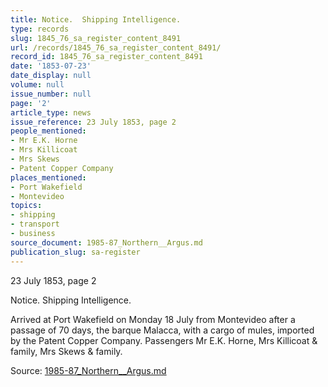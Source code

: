 ```yaml
---
title: Notice.  Shipping Intelligence.
type: records
slug: 1845_76_sa_register_content_8491
url: /records/1845_76_sa_register_content_8491/
record_id: 1845_76_sa_register_content_8491
date: '1853-07-23'
date_display: null
volume: null
issue_number: null
page: '2'
article_type: news
issue_reference: 23 July 1853, page 2
people_mentioned:
- Mr E.K. Horne
- Mrs Killicoat
- Mrs Skews
- Patent Copper Company
places_mentioned:
- Port Wakefield
- Montevideo
topics:
- shipping
- transport
- business
source_document: 1985-87_Northern__Argus.md
publication_slug: sa-register
---
```


23 July 1853, page 2

Notice.  Shipping Intelligence.

Arrived at Port Wakefield on Monday 18 July from Montevideo after a passage of 70 days, the barque Malacca, with a cargo of mules, imported by the Patent Copper Company.  Passengers Mr E.K. Horne, Mrs Killicoat & family, Mrs Skews & family.

Source: [1985-87_Northern__Argus.md](/downloads/markdown/1985-87_Northern__Argus.md)
